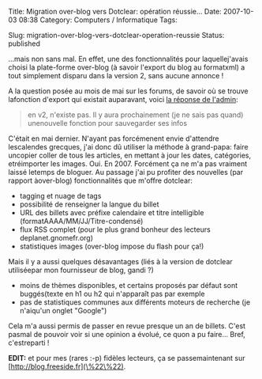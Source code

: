 Title: Migration over-blog vers Dotclear: opération réussie...
Date: 2007-10-03 08:38
Category: Computers / Informatique
Tags:

Slug: migration-over-blog-vers-dotclear-operation-reussie
Status: published

...mais non sans mal. En effet, une des fonctionnalités pour laquellej'avais choisi la plate-forme over-blog (à savoir l'export du blog au formatxml) a tout simplement disparu dans la version 2, sans aucune annonce !

A la question posée au mois de mai sur les forums, de savoir où se trouve lafonction d'export qui existait auparavant, voici [la réponse de l'admin](\%22http://forum.over-blog.com/thread-2584898.html\%22):

> en v2, n'existe pas. Il y aura prochainement (je ne sais pas quand) unenouvelle fonction pour sauvegarder ses infos

C'était en mai dernier. N'ayant pas forcémenent envie d'attendre lescalendes grecques, j'ai donc dû utiliser la méthode à grand-papa: faire uncopier coller de tous les articles, en mettant à jour les dates, catégories, etréimporter les images. Oui. En 2007. Forcément ça ne m'a pas vraiment laissé letemps de bloguer. Au passage j'ai pu profiter des nouvelles (par rapport àover-blog) fonctionnalités que m'offre dotclear:

-   tagging et nuage de tags
-   possibilité de renseigner la langue du billet
-   URL des billets avec préfixe calendaire et titre intelligible (formatAAAA/MM/JJ/Titre-condensé)
-   flux RSS complet (pour le plus grand bonheur des lecteurs deplanet.gnomefr.org)
-   statistiques images (over-blog impose du flash pour ça!)

Mais il y a aussi quelques désavantages (liés à la version de dotclear utiliséepar mon fournisseur de blog, gandi ?)

-   moins de thèmes disponibles, et certains proposés par défaut sont buggés(texte en h1 ou h2 qui n'apparaît pas par exemple
-   pas de statistiques communes aux différents moteurs de recherche (je n'aiqu'un onglet "Google")

Cela m'a aussi permis de passer en revue presque un an de billets. C'est pasmal de pouvoir voir si une opinion a évolué, ce quon a pu faire... Bref, c'estreparti !

**EDIT:** et pour mes (rares :-p) fidèles lecteurs, ça se passemaintenant sur [http://blog.freeside.fr](\%22\%22).  

